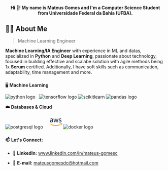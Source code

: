 <h4 align="center">Hi 👋! My name is Mateus Gomes and I'm a Computer Science Student from Universidade Federal da Bahia (UFBA).</h4>

## 👨‍💻 About Me

> Machine Learning Engineer

**Machine Learning/IA Engineer** with experience in ML and datas, specialized in **Python** and **Deep Learning**, passionate about technology, focused in building effective and scalabe solution with agile methods being 1x **Scrum** certified. 
Additionally, I have soft skills such as communication, adaptability, time management and more.

###
🖥️ **Machine Learning**
<div align="left">
  <img src="https://cdn.jsdelivr.net/gh/devicons/devicon/icons/python/python-original.svg" height="40" alt="python logo"  />
  <img width="4" />
  <img src="https://cdn.jsdelivr.net/gh/devicons/devicon/icons/tensorflow/tensorflow-original.svg" height="40" alt="tensorflow logo"  />
  <img src="https://cdn.jsdelivr.net/gh/devicons/devicon@latest/icons/scikitlearn/scikitlearn-original.svg" height='50' alt='scikitlearn'/>
  <img src="https://cdn.jsdelivr.net/gh/devicons/devicon/icons/pandas/pandas-original.svg" height="40" alt="pandas logo"  />
  
**☁️ Databases & Cloud**
<div>
  <img src="https://cdn.jsdelivr.net/gh/devicons/devicon/icons/postgresql/postgresql-original.svg" height="40" alt="postgresql logo"  />
  <img width="12" />
  <img src="https://raw.githubusercontent.com/devicons/devicon/master/icons/amazonwebservices/amazonwebservices-original-wordmark.svg" width="40">
  <img src="https://cdn.jsdelivr.net/gh/devicons/devicon/icons/docker/docker-original.svg" height="40" alt="docker logo"  />
  <img width="12" />
  
</div>

###

#### 📫 **Let's Connect:**
- 🔗 **LinkedIn:** www.linkedin.com/in/mateus-gomesc

- 📧 **E-mail:** [mateusgomesdc@hotmail.com](mailto:mateusgomesdc@hotmail.com)

